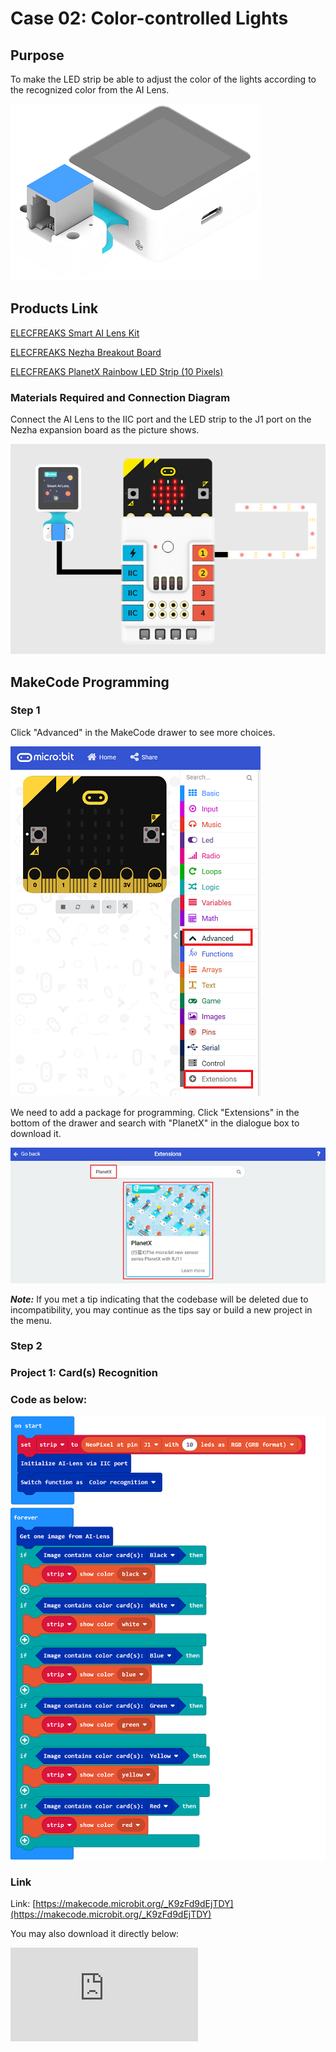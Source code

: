 # Case 02: Color-controlled Lights

## Purpose

To make the LED strip be able to adjust the color of the lights according to the recognized color from the AI Lens.

![](./images/05035_01.png)


## Products Link

[ELECFREAKS Smart AI Lens Kit](https://www.elecfreaks.com/elecfreaks-smart-ai-lens-kit.html)

[ELECFREAKS Nezha Breakout Board](https://www.elecfreaks.com/nezha-breakout-board.html)

[ELECFREAKS PlanetX Rainbow LED Strip (10 Pixels)](https://www.elecfreaks.com/planetx-rainbow-led-strip-10-pixels.html)

### Materials Required and Connection Diagram


 Connect the AI Lens to the IIC port and the LED strip to the J1 port on the Nezha expansion board as the picture shows.


![](./images/05035_02_03.png)



## MakeCode Programming


### Step 1

Click "Advanced" in the MakeCode drawer to see more choices.

![](./images/05001_04.png)

We need to add a package for programming. Click "Extensions" in the bottom of the drawer and search with "PlanetX" in the dialogue box to download it.

![](./images/05001_05.png)

***Note:*** If you met a tip indicating that the codebase will be deleted due to incompatibility, you may continue as the tips say or build a new project in the menu.

### Step 2

### Project 1: Card(s) Recognition

### Code as below:

![](./images/05035_02_06.png)


### Link
Link: [https://makecode.microbit.org/_K9zFd9dEjTDY](https://makecode.microbit.org/_K9zFd9dEjTDY)

You may also download it directly below:


<div
    style={{
        position: 'relative',
        paddingBottom: '60%',
        overflow: 'hidden',
    }}
>
    <iframe
        src="https://makecode.microbit.org/_K9zFd9dEjTDY"
        frameborder="0"
        sandbox="allow-popups allow-forms allow-scripts allow-same-origin"
        style={{
            position: 'absolute',
            width: '100%',
            height: '100%',
        }}
    />
</div>


### Result
 The LED strip displays the color in accordance with the color that is recognized from the AI Lens.
